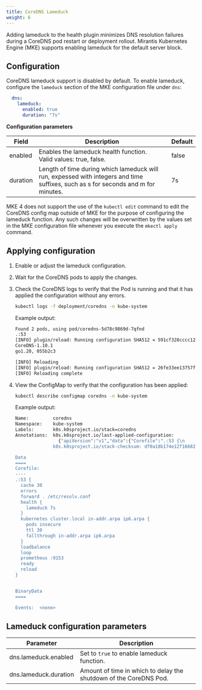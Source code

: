 ```yaml
---
title: CoreDNS Lameduck
weight: 6
---
```


Adding lameduck to the health plugin minimizes DNS resolution failures during a CoreDNS pod restart or deployment rollout. 
Mirantis Kubernetes Engine (MKE) supports enabling lameduck for the default server block.


## Configuration

CoreDNS lameduck support is disabled by default. To enable lameduck, configure
the `lameduck` section of the MKE configuration file under `dns`:

```yaml
  dns:
    lameduck:
      enabled: true
      duration: "7s"
```

**Configuration parameters**

| Field                      | Description                                                             | Default |
|----------------------------|-------------------------------------------------------------------------|---------|
| enabled                    | Enables the lameduck health function.<br/>  Valid values: true, false.  | false   |
| duration                   | Length of time during which lameduck will run, expessed with integers and time suffixes, such as s for seconds and m for minutes.                                            | 7s      |


<callout type="info"> MKE 4 does not support the use of the `kubectl edit` command to edit the CoreDNS config map outside of MKE for the purpose of configuring the lameduck function. Any such changes will be overwritten by the values set in the MKE configuration file whenever you execute the `mkectl apply` command.</callout>

## Applying configuration

1. Enable or adjust the lameduck configuration.
2. Wait for the CoreDNS pods to apply the changes.
3. Check the CoreDNS logs to verify that the Pod is running and that it has
   applied the configuration without any errors.

   ```bash
   kubectl logs -f deployment/coredns -n kube-system
   ```

   Example output:

   ```bash
   Found 2 pods, using pod/coredns-5d78c9869d-7qfnd
   .:53
   [INFO] plugin/reload: Running configuration SHA512 = 591cf328cccc12bc490481273e738df59329c62c0b729d94e8b61db9961c2fa5f046dd37f1cf888b953814040d180f52594972691cd6ff41be96639138a43908
   CoreDNS-1.10.1
   go1.20, 055b2c3

   [INFO] Reloading
   [INFO] plugin/reload: Running configuration SHA512 = 26fe33ee13757f04c8c9a1caebd7c6f0614306c92089ea215f1a8663f95ff1e673d4fa5de544b31492231923d4679370ce8735823ce3b5e65e5c23a9029c4512
   [INFO] Reloading complete
   ```
4. View the ConfigMap to verify that the configuration has been applied:

   ```bash
   kubectl describe configmap coredns -n kube-system
   ```

   Example output:

   ```bash
   Name:         coredns
   Namespace:    kube-system
   Labels:       k0s.k0sproject.io/stack=coredns
   Annotations:  k0s.k0sproject.io/last-applied-configuration:
                   {"apiVersion":"v1","data":{"Corefile":".:53 {\n    errors\n    health\n    ready\n    kubernetes cluster.local in-addr.arpa ip6.arpa {\n  ...
                 k0s.k0sproject.io/stack-checksum: df0a18b174e12f166824f894f447d08f

   Data
   ====
   Corefile:
   ----
   .:53 {
     cache 30
     errors
     forward . /etc/resolv.conf
     health {
       lameduck 7s
     }
     kubernetes cluster.local in-addr.arpa ip6.arpa {
       pods insecure
       ttl 30
       fallthrough in-addr.arpa ip6.arpa
     }
     loadbalance
     loop
     prometheus :9153
     ready
     reload
   }


   BinaryData
   ====

   Events:  <none>
   ```



## Lameduck configuration parameters

| Parameter                                                 | Description                                                                                                                                                                                                                                                                                                                                                                                                                |
|-------------------------------------------------------|----------------------------------------------------------------------------------------------------------------------------------------------------------------------------------------------------------------------------------------------------------------------------------------------------------------------------------------------------------------------------------------------------------------------|
| dns.lameduck.enabled     |  Set to `true` to enable lameduck function.                                                                                                                                                                                                                                                                                                                                                                   |
| dns.lameduck.duration    |  Amount of time in which to delay the shutdown of the CoreDNS Pod.                                                                                                                                                                                                                                                                                                                                                                                       |

